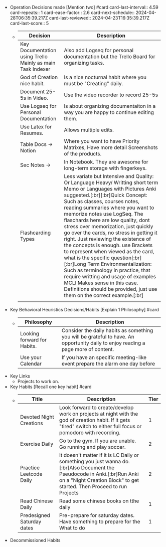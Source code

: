 - Operation Decisions made [Mention two] #card
  card-last-interval:: 4.59
  card-repeats:: 1
  card-ease-factor:: 2.6
  card-next-schedule:: 2024-04-28T06:35:39.217Z
  card-last-reviewed:: 2024-04-23T16:35:39.217Z
  card-last-score:: 5
	- |Decision|Description|
	  |--|--|
	  |Key Documentation using Trello Mainly as main Task Indexer|Also add Logseq for personal documentation but the Trello Board for organizing tasks.|
	  | God of Creation nice habit.|Is a nice nocturnal habit where you must be "Creating" daily.|
	  |Document 25-5s in Video.|Use the video recorder to record 25-5s|
	  |Use Logseq for Personal Documentation|Is about organizing documentaiton in a way you are happy to continue editing them.|
	  |Use Latex for Resumes.|Allows multiple edits.|
	  |Table Docs -> Notion| Where you want to have Priority Matrixes, Have more detail Screenshots of the products.|
	  |Sec Notes -> |In Notebook. They are awesome for long-term storage with fingerkeys.|
	  |Flashcarding Types|Less variate but Intensive and Quality: Or Language Heavy/ Writting short term Memo or Languages with Pictures Anki suggested.[:br][:br]Quick Concept: Such as classes, courses notes, reading summaries where you want to memorize notes use LogSeq. The flaschards here are low quality, dont stress over memorization, just quickly go over the cards, no stress in getting it right. Just reviewing the existence of the concepts is enough. use Brackets to represent when viewed as the card, what is the specific question[:br][:br]Long Term Environmentalization: Such as terminology in practice, that require writting and usage of examples MCLI Makes sense in this case. Definitions should be provided, just use them on the correct example.[:br]|
	  |||
- Key Behavioral Heuristics Decisions/Habits [Explain 1 Philosophy] #card
	- |Philosophy|Description|
	  |--|--|
	  |Looking forward for Habits.|Consider the daily habits as something you will be grateful to have. An opportunity daily to enjoy reading a page more of content.|
	  |Use your Calendar|If you have an specific meeting-like event prepare the alarm one day before|
- Key Links
	- Projects to work on.
- Key Habits [Recall one key habit] #card
	- |Title|Description|Tier|
	  |--|--|--|
	  |Devoted Night Creations|Look forward to create/develop work on projects at night with the god of creation habit. If it gets "tired" switch to either full focus or pomodoro with recording.|1|
	  |Exercise Daily|Go to the gym. If you are unable. Go running and play soccer. |2|
	  |Practice Leetcode Daily|It doesn't matter if it is LC Daily or something you just wanna do. [:br]Also Document the Pseudocode in Anki.[:br]Run Anki on a "Night Creation Block" to get started. Then Proceed to run Projects|2|
	  |Read Chinese Daily|Read some chinese books on tthe daily|1|
	  |Predesigned Saturday dates|Pre-prepare for saturday dates. Have something to prepare for the What to do|1|
- Decommissioned Habits